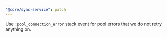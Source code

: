 ```yaml
---
"@core/sync-service": patch
---
```


Use `:pool_connection_error` stack event for pool errors that we do not retry anything on.
